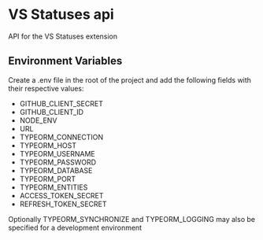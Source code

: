 # VS Statuses api

API for the VS Statuses extension

## Environment Variables

Create a .env file in the root of the project and add the following fields with their respective values:

- GITHUB_CLIENT_SECRET
- GITHUB_CLIENT_ID
- NODE_ENV
- URL
- TYPEORM_CONNECTION
- TYPEORM_HOST
- TYPEORM_USERNAME
- TYPEORM_PASSWORD
- TYPEORM_DATABASE
- TYPEORM_PORT
- TYPEORM_ENTITIES
- ACCESS_TOKEN_SECRET
- REFRESH_TOKEN_SECRET

Optionally TYPEORM_SYNCHRONIZE and TYPEORM_LOGGING may also be specified for a development environment
